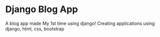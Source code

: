# Django Blog App
A blog app made My 1st time using django!
Creating applications using django, html, css, bootstrap
